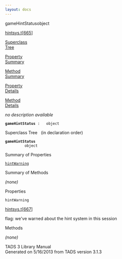 ```yaml
---
layout: docs
---
```

<span class="title">gameHintStatus</span><span class="type">object</span>

[hintsys.t](../file/hintsys.t.html)\[[665](../source/hintsys.t.html#665)\]

[Superclass  
Tree](#_SuperClassTree_)

[Property  
Summary](#_PropSummary_)

[Method  
Summary](#_MethodSummary_)

[Property  
Details](#_Properties_)

[Method  
Details](#_Methods_)



*no description available*

**`gameHintStatus`**` :   object`



<span id="_SuperClassTree_"></span>



<span class="hdln">Superclass Tree</span>   (in declaration order)



**`gameHintStatus`**  
`         object`  
<span id="_PropSummary_"></span>



<span class="hdln">Summary of Properties</span>  



[`hintWarning`](#hintWarning)

<span id="_MethodSummary_"></span>



<span class="hdln">Summary of Methods</span>  





*(none)* <span id="_Properties_"></span>



<span class="hdln">Properties</span>  



<span id="hintWarning"></span>

`hintWarning`

[hintsys.t](../file/hintsys.t.html)\[[667](../source/hintsys.t.html#667)\]



flag: we've warned about the hint system in this session



<span id="_Methods_"></span>



<span class="hdln">Methods</span>  



*(none)*



TADS 3 Library Manual  
Generated on 5/16/2013 from TADS version 3.1.3


